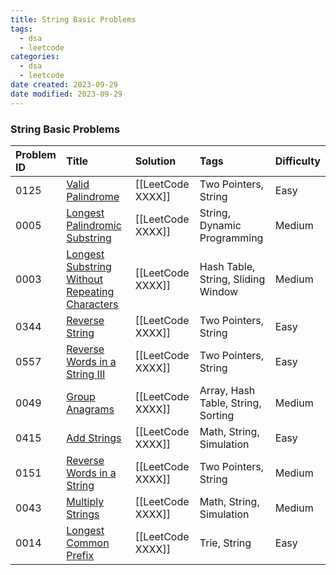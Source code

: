 ```yaml
---
title: String Basic Problems
tags:
  - dsa
  - leetcode
categories:
  - dsa
  - leetcode
date created: 2023-09-29
date modified: 2023-09-29
---
```


### String Basic Problems

| Problem ID | Title | Solution | Tags | Difficulty |
| :------ | :------ | :------ | :------ | :------ |
| 0125 | [Valid Palindrome](https://leetcode.com/problems/valid-palindrome/) | [[LeetCode XXXX]] | Two Pointers, String | Easy |
| 0005 | [Longest Palindromic Substring](https://leetcode.com/problems/longest-palindromic-substring/) | [[LeetCode XXXX]] | String, Dynamic Programming | Medium |
| 0003 | [Longest Substring Without Repeating Characters](https://leetcode.com/problems/longest-substring-without-repeating-characters/) | [[LeetCode XXXX]] | Hash Table, String, Sliding Window | Medium |
| 0344 | [Reverse String](https://leetcode.com/problems/reverse-string/) | [[LeetCode XXXX]] | Two Pointers, String | Easy |
| 0557 | [Reverse Words in a String III](https://leetcode.com/problems/reverse-words-in-a-string-iii/) | [[LeetCode XXXX]] | Two Pointers, String | Easy |
| 0049 | [Group Anagrams](https://leetcode.com/problems/group-anagrams/) | [[LeetCode XXXX]] | Array, Hash Table, String, Sorting | Medium |
| 0415 | [Add Strings](https://leetcode.com/problems/add-strings/) | [[LeetCode XXXX]] | Math, String, Simulation | Easy |
| 0151 | [Reverse Words in a String](https://leetcode.com/problems/reverse-words-in-a-string/) | [[LeetCode XXXX]] | Two Pointers, String | Medium |
| 0043 | [Multiply Strings](https://leetcode.com/problems/multiply-strings/) | [[LeetCode XXXX]] | Math, String, Simulation | Medium |
| 0014 | [Longest Common Prefix](https://leetcode.com/problems/longest-common-prefix/) | [[LeetCode XXXX]] | Trie, String | Easy |
